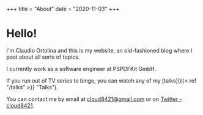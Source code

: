 +++
title = "About"
date = "2020-11-03"
+++

# Hello!

I'm Claudio Ortolina and this is my website, an old-fashioned blog where I post about all sorts of topics.

I currently work as a software engineer at PSPDFKit GmbH.

If you run out of TV series to binge, you can watch any of my [talks]({{< ref "/talks" >}} "Talks").

You can contact me by email at <cloud8421@gmail.com> or on [Twitter - cloud8421](https://twitter.com/cloud8421).
